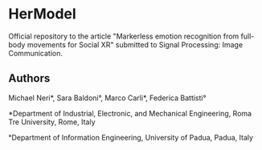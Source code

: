 # HerModel
Official repository to the article "Markerless emotion recognition from full-body movements for Social XR" submitted to Signal Processing: Image Communication.

## Authors

Michael Neri*, Sara Baldoni°, Marco Carli*, Federica Battisti°

*Department of Industrial, Electronic, and Mechanical Engineering, Roma Tre University, Rome, Italy

°Department of Information Engineering, University of Padua, Padua, Italy
